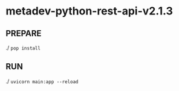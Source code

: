# metadev-python-rest-api-v2.1.3

## PREPARE
./ `pop install` 

## RUN
./ `uvicorn main:app --reload`
